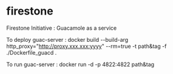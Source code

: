 # firestone
Firestone Initiative : Guacamole as a service

To deploy guac-server :
docker build --build-arg http_proxy="http://proxy.xxx.xxx:yyyy" --rm=true -t path&tag -f ./Dockerfile_guacd .

To run guac-server :
docker run -d -p 4822:4822 path&tag

